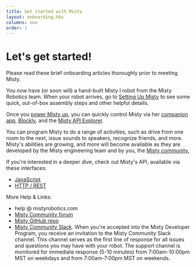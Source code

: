 ```yaml
---
title: Get started with Misty
layout: onboarding.hbs
columns: one
order: 1
---
```


<h1>Let's get started!</h1>

Please read these brief onboarding articles thoroughly prior to meeting Misty.

You now have (or soon will) a hand-built Misty I robot from the Misty Robotics team. When your robot arrives, go to [Setting Up Misty](../../../../../onboarding/get-started/setting-up-misty) to see some quick, out-of-box assembly steps and other helpful details.

Once you [power Misty up](../../../../../onboarding/get-started/powering-up-down), you can quickly control Misty via her [companion app](../../../../../onboarding/3-ways-to-interact-with-misty/companion-app), [Blockly](../../../../../onboarding/3-ways-to-interact-with-misty/blockly), and the [Misty API Explorer](../../../../../onboarding/3-ways-to-interact-with-misty/api-explorer).

You can program Misty to do a range of activities, such as drive from one room to the next, issue sounds to speakers, recognize friends, and more. Misty's abilities are growing, and more will become available as they are developed by the Misty engineering team and by you, the [Misty community.](https://community.mistyrobotics.com/)

If you're interested in a deeper dive, check out Misty's API, available via these interfaces:
- [JavaScript](../../../../../apis/api-reference/all-functions)
- [HTTP / REST](../../../../../apis/api-reference/rest)

More Help & Links:
* help @ mistyrobotics.com
* [Misty Community forum](http://community.mistyrobotics.com/)
* [Misty GitHub repo](https://github.com/MistyCommunity/MistyI/tree/master/Skills)
* [Misty Community Slack](http://misty-community.slack.com). When you're accepted into the Misty Developer Program, you receive an invitation to the Misty Community Slack channel. This channel serves as the first line of response for all issues and questions you may have with your robot. The support channel is monitored for immediate response (5-10 minutes) from 7:00am-10:00pm MST on weekdays and from 7:00am-7:00pm MST on weekends.
